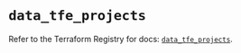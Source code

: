 # `data_tfe_projects`

Refer to the Terraform Registry for docs: [`data_tfe_projects`](https://registry.terraform.io/providers/hashicorp/tfe/0.68.2/docs/data-sources/projects).
